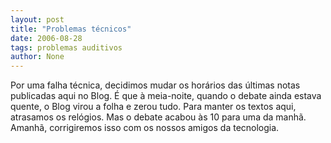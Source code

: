 ```yaml
---
layout: post
title: "Problemas técnicos"
date: 2006-08-28
tags: problemas auditivos
author: None
---
```

Por uma falha técnica, decidimos mudar os horários das últimas notas publicadas aqui no Blog.
É que à meia-noite, quando o debate ainda estava quente, o Blog virou a folha e zerou tudo.
Para manter os textos aqui, atrasamos os relógios. Mas o debate acabou às 10 para uma da manhã.
Amanhã, corrigiremos isso com os nossos amigos da tecnologia. 